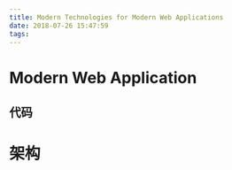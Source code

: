 ```yaml
---
title: Modern Technologies for Modern Web Applications
date: 2018-07-26 15:47:59
tags:
---
```


# Modern Web Application

## 代码

# 架构